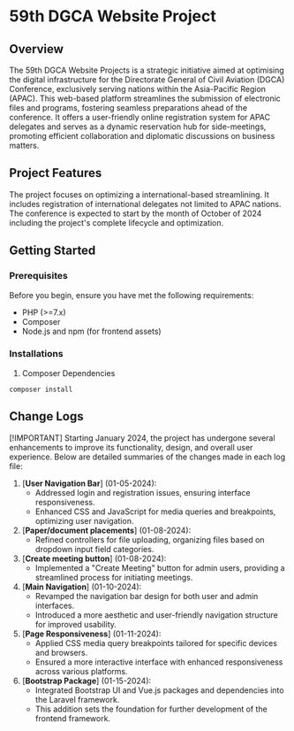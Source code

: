 # 59th DGCA Website Project

## Overview

The 59th DGCA Website Projects is a strategic initiative aimed at optimising the digital infrastructure for the Directorate General of Civil Aviation (DGCA) Conference, exclusively serving nations within the Asia-Pacific Region (APAC). This web-based platform streamlines the submission of electronic files and programs, fostering seamless preparations ahead of the conference. It offers a user-friendly online registration system for APAC delegates and serves as a dynamic reservation hub for side-meetings, promoting efficient collaboration and diplomatic discussions on business matters.


## Project Features
The project focuses on optimizing a international-based streamlining. It includes registration of international delegates not limited to APAC nations. The conference is expected to start by the month of October of 2024 including the project's complete lifecycle and optimization.



## Getting Started

### Prerequisites
Before you begin, ensure you have met the following requirements:

- PHP (>=7.x)
- Composer
- Node.js and npm (for frontend assets)


### Installations
1. Composer Dependencies
```
composer install
```


## Change Logs
[!IMPORTANT]
Starting January 2024, the project has undergone several enhancements to improve its functionality, design, and overall user experience. Below are detailed summaries of the changes made in each log file:

1. [**User Navigation Bar**] (01-05-2024): 
    - Addressed login and registration issues, ensuring interface responsiveness.
    - Enhanced CSS and JavaScript for media queries and breakpoints, optimizing user navigation.
2. [**Paper/document placements**] (01-08-2024): 
    - Refined controllers for file uploading, organizing files based on dropdown input field categories.
3. [**Create meeting button**] (01-08-2024): 
    - Implemented a "Create Meeting" button for admin users, providing a streamlined process for initiating meetings.
4. [**Main Navigation**] (01-10-2024):
    - Revamped the navigation bar design for both user and admin interfaces.
    - Introduced a more aesthetic and user-friendly navigation structure for improved usability.
5. [**Page Responsiveness**] (01-11-2024): 
    - Applied CSS media query breakpoints tailored for specific devices and browsers.
    - Ensured a more interactive interface with enhanced responsiveness across various platforms.
6. [**Bootstrap Package**] (01-15-2024): 
    - Integrated Bootstrap UI and Vue.js packages and dependencies into the Laravel framework.
    - This addition sets the foundation for further development of the frontend framework.
